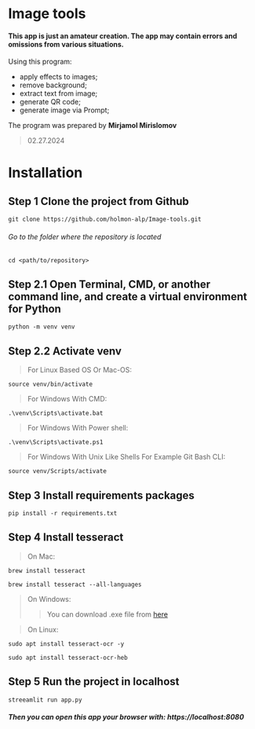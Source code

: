 # Image tools

#### This app is just an amateur creation. The app may contain errors and omissions from various situations.
Using this program: 
- apply effects to images;
- remove background;
- extract text from image;
- generate QR code;
- generate image via Prompt;
    
The program was prepared by **Mirjamol Mirislomov**
> 02.27.2024

# Installation
## Step 1 Clone the project from Github
```git clone https://github.com/holmon-alp/Image-tools.git```
###### Go to the folder where the repository is located
```cd <path/to/repository>```

## Step 2.1 Open Terminal, CMD, or another command line, and create a virtual environment for Python
```python -m venv venv```

## Step 2.2 Activate venv
> For Linux Based OS Or Mac-OS:

```source venv/bin/activate```

> For Windows With CMD:

```.\venv\Scripts\activate.bat```

> For Windows With Power shell:

```.\venv\Scripts\activate.ps1```

> For Windows With Unix Like Shells For Example Git Bash CLI:

```source venv/Scripts/activate```

## Step 3 Install requirements packages
```pip install -r requirements.txt```

## Step 4 Install **tesseract**
> On Mac:

```brew install tesseract```

```brew install tesseract --all-languages ```

> On Windows:
>> You can download .exe file from [here](https://github.com/UB-Mannheim/tesseract/wiki)

> On Linux:

```sudo apt install tesseract-ocr -y```

```sudo apt install tesseract-ocr-heb```

## Step 5 Run the project in localhost
```streeamlit run app.py```
##### Then you can open this app your browser with: https://localhost:8080

